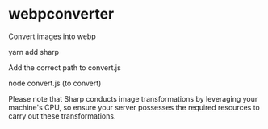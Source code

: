 # webpconverter
Convert images into webp

yarn add sharp

Add the correct path to convert.js

node convert.js (to convert)

Please note that Sharp conducts image transformations by leveraging your machine's CPU, so ensure your server possesses the required resources to carry out these transformations.
